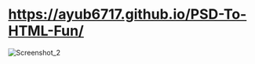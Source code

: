 # https://ayub6717.github.io/PSD-To-HTML-Fun/
![Screenshot_2](https://user-images.githubusercontent.com/32977582/104364761-41cb2680-5541-11eb-94af-f0b2df693a91.png)